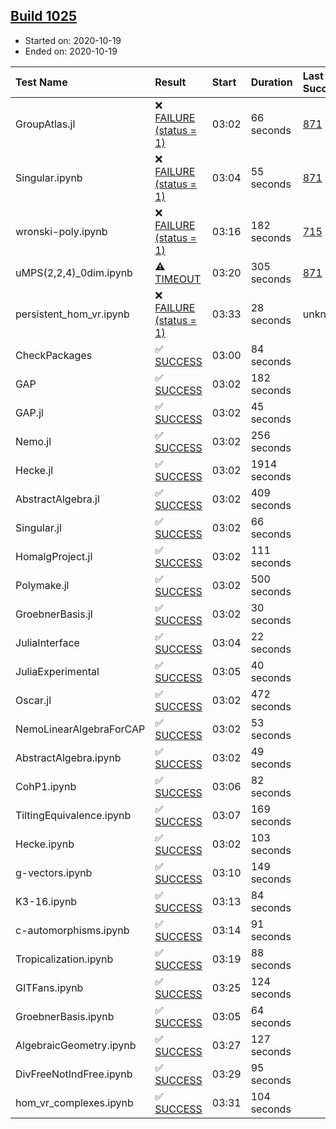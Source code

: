 ## [Build 1025](https://oscarci.mathematik.uni-kl.de/job/oscar-stable/1025/)

* Started on: 2020-10-19
* Ended on: 2020-10-19

| Test Name    | Result | Start | Duration | Last Success | First Failure |
|:-------------|:-------|:------|:---------|:-------------|:--------------|
| GroupAtlas.jl | ❌ [FAILURE (status = 1)](https://oscarci.mathematik.uni-kl.de/job/oscar-stable/1025/artifact/logs/build-1025/GroupAtlas.jl.log) | 03:02 | 66 seconds | [871](https://oscarci.mathematik.uni-kl.de/job/oscar-stable/871/) | [872](https://oscarci.mathematik.uni-kl.de/job/oscar-stable/872/) |
| Singular.ipynb | ❌ [FAILURE (status = 1)](https://oscarci.mathematik.uni-kl.de/job/oscar-stable/1025/artifact/logs/build-1025/Singular.ipynb.log) | 03:04 | 55 seconds | [871](https://oscarci.mathematik.uni-kl.de/job/oscar-stable/871/) | [872](https://oscarci.mathematik.uni-kl.de/job/oscar-stable/872/) |
| wronski-poly.ipynb | ❌ [FAILURE (status = 1)](https://oscarci.mathematik.uni-kl.de/job/oscar-stable/1025/artifact/logs/build-1025/wronski-poly.ipynb.log) | 03:16 | 182 seconds | [715](https://oscarci.mathematik.uni-kl.de/job/oscar-stable/715/) | [716](https://oscarci.mathematik.uni-kl.de/job/oscar-stable/716/) |
| uMPS(2,2,4)_0dim.ipynb | ⚠ [TIMEOUT](https://oscarci.mathematik.uni-kl.de/job/oscar-stable/1025/artifact/logs/build-1025/uMPS-2-2-4-_0dim.ipynb.log) | 03:20 | 305 seconds | [871](https://oscarci.mathematik.uni-kl.de/job/oscar-stable/871/) | [872](https://oscarci.mathematik.uni-kl.de/job/oscar-stable/872/) |
| persistent_hom_vr.ipynb | ❌ [FAILURE (status = 1)](https://oscarci.mathematik.uni-kl.de/job/oscar-stable/1025/artifact/logs/build-1025/persistent_hom_vr.ipynb.log) | 03:33 | 28 seconds | unknown | unknown |
| CheckPackages | ✅ [SUCCESS](https://oscarci.mathematik.uni-kl.de/job/oscar-stable/1025/artifact/logs/build-1025/CheckPackages.log) | 03:00 | 84 seconds |  |  |
| GAP | ✅ [SUCCESS](https://oscarci.mathematik.uni-kl.de/job/oscar-stable/1025/artifact/logs/build-1025/GAP.log) | 03:02 | 182 seconds |  |  |
| GAP.jl | ✅ [SUCCESS](https://oscarci.mathematik.uni-kl.de/job/oscar-stable/1025/artifact/logs/build-1025/GAP.jl.log) | 03:02 | 45 seconds |  |  |
| Nemo.jl | ✅ [SUCCESS](https://oscarci.mathematik.uni-kl.de/job/oscar-stable/1025/artifact/logs/build-1025/Nemo.jl.log) | 03:02 | 256 seconds |  |  |
| Hecke.jl | ✅ [SUCCESS](https://oscarci.mathematik.uni-kl.de/job/oscar-stable/1025/artifact/logs/build-1025/Hecke.jl.log) | 03:02 | 1914 seconds |  |  |
| AbstractAlgebra.jl | ✅ [SUCCESS](https://oscarci.mathematik.uni-kl.de/job/oscar-stable/1025/artifact/logs/build-1025/AbstractAlgebra.jl.log) | 03:02 | 409 seconds |  |  |
| Singular.jl | ✅ [SUCCESS](https://oscarci.mathematik.uni-kl.de/job/oscar-stable/1025/artifact/logs/build-1025/Singular.jl.log) | 03:02 | 66 seconds |  |  |
| HomalgProject.jl | ✅ [SUCCESS](https://oscarci.mathematik.uni-kl.de/job/oscar-stable/1025/artifact/logs/build-1025/HomalgProject.jl.log) | 03:02 | 111 seconds |  |  |
| Polymake.jl | ✅ [SUCCESS](https://oscarci.mathematik.uni-kl.de/job/oscar-stable/1025/artifact/logs/build-1025/Polymake.jl.log) | 03:02 | 500 seconds |  |  |
| GroebnerBasis.jl | ✅ [SUCCESS](https://oscarci.mathematik.uni-kl.de/job/oscar-stable/1025/artifact/logs/build-1025/GroebnerBasis.jl.log) | 03:02 | 30 seconds |  |  |
| JuliaInterface | ✅ [SUCCESS](https://oscarci.mathematik.uni-kl.de/job/oscar-stable/1025/artifact/logs/build-1025/JuliaInterface.log) | 03:04 | 22 seconds |  |  |
| JuliaExperimental | ✅ [SUCCESS](https://oscarci.mathematik.uni-kl.de/job/oscar-stable/1025/artifact/logs/build-1025/JuliaExperimental.log) | 03:05 | 40 seconds |  |  |
| Oscar.jl | ✅ [SUCCESS](https://oscarci.mathematik.uni-kl.de/job/oscar-stable/1025/artifact/logs/build-1025/Oscar.jl.log) | 03:02 | 472 seconds |  |  |
| NemoLinearAlgebraForCAP | ✅ [SUCCESS](https://oscarci.mathematik.uni-kl.de/job/oscar-stable/1025/artifact/logs/build-1025/NemoLinearAlgebraForCAP.log) | 03:02 | 53 seconds |  |  |
| AbstractAlgebra.ipynb | ✅ [SUCCESS](https://oscarci.mathematik.uni-kl.de/job/oscar-stable/1025/artifact/logs/build-1025/AbstractAlgebra.ipynb.log) | 03:02 | 49 seconds |  |  |
| CohP1.ipynb | ✅ [SUCCESS](https://oscarci.mathematik.uni-kl.de/job/oscar-stable/1025/artifact/logs/build-1025/CohP1.ipynb.log) | 03:06 | 82 seconds |  |  |
| TiltingEquivalence.ipynb | ✅ [SUCCESS](https://oscarci.mathematik.uni-kl.de/job/oscar-stable/1025/artifact/logs/build-1025/TiltingEquivalence.ipynb.log) | 03:07 | 169 seconds |  |  |
| Hecke.ipynb | ✅ [SUCCESS](https://oscarci.mathematik.uni-kl.de/job/oscar-stable/1025/artifact/logs/build-1025/Hecke.ipynb.log) | 03:02 | 103 seconds |  |  |
| g-vectors.ipynb | ✅ [SUCCESS](https://oscarci.mathematik.uni-kl.de/job/oscar-stable/1025/artifact/logs/build-1025/g-vectors.ipynb.log) | 03:10 | 149 seconds |  |  |
| K3-16.ipynb | ✅ [SUCCESS](https://oscarci.mathematik.uni-kl.de/job/oscar-stable/1025/artifact/logs/build-1025/K3-16.ipynb.log) | 03:13 | 84 seconds |  |  |
| c-automorphisms.ipynb | ✅ [SUCCESS](https://oscarci.mathematik.uni-kl.de/job/oscar-stable/1025/artifact/logs/build-1025/c-automorphisms.ipynb.log) | 03:14 | 91 seconds |  |  |
| Tropicalization.ipynb | ✅ [SUCCESS](https://oscarci.mathematik.uni-kl.de/job/oscar-stable/1025/artifact/logs/build-1025/Tropicalization.ipynb.log) | 03:19 | 88 seconds |  |  |
| GITFans.ipynb | ✅ [SUCCESS](https://oscarci.mathematik.uni-kl.de/job/oscar-stable/1025/artifact/logs/build-1025/GITFans.ipynb.log) | 03:25 | 124 seconds |  |  |
| GroebnerBasis.ipynb | ✅ [SUCCESS](https://oscarci.mathematik.uni-kl.de/job/oscar-stable/1025/artifact/logs/build-1025/GroebnerBasis.ipynb.log) | 03:05 | 64 seconds |  |  |
| AlgebraicGeometry.ipynb | ✅ [SUCCESS](https://oscarci.mathematik.uni-kl.de/job/oscar-stable/1025/artifact/logs/build-1025/AlgebraicGeometry.ipynb.log) | 03:27 | 127 seconds |  |  |
| DivFreeNotIndFree.ipynb | ✅ [SUCCESS](https://oscarci.mathematik.uni-kl.de/job/oscar-stable/1025/artifact/logs/build-1025/DivFreeNotIndFree.ipynb.log) | 03:29 | 95 seconds |  |  |
| hom_vr_complexes.ipynb | ✅ [SUCCESS](https://oscarci.mathematik.uni-kl.de/job/oscar-stable/1025/artifact/logs/build-1025/hom_vr_complexes.ipynb.log) | 03:31 | 104 seconds |  |  |
